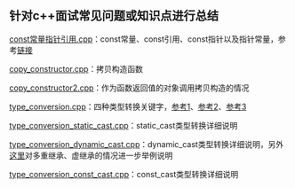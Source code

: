 ## 针对c++面试常见问题或知识点进行总结
[const常量指针引用.cpp](https://github.com/Vae1997/Review-Coding/blob/master/Review/C%2B%2B/const%E5%B8%B8%E9%87%8F%E6%8C%87%E9%92%88%E5%BC%95%E7%94%A8.cpp)：const常量、const引用、const指针以及指针常量，参考[链接](https://blog.csdn.net/mysunshinetbg/article/details/48346195)

[copy_constructor.cpp](https://github.com/Vae1997/Review-Coding/blob/master/Review/C%2B%2B/copy_constructor.cpp)：拷贝构造函数

[copy_constructor2.cpp](https://github.com/Vae1997/Review-Coding/blob/master/Review/C%2B%2B/copy_constructor2.cpp)：作为函数返回值的对象调用拷贝构造的情况

[type_conversion.cpp](https://github.com/Vae1997/Review-Coding/blob/master/Review/C%2B%2B/type_conversion.cpp)：四种类型转换关键字，[参考1](http://c.biancheng.net/cpp/biancheng/view/3297.html)、[参考2](https://interview.huihut.com/#/?id=static_cast)、[参考3](https://docs.microsoft.com/en-us/cpp/cpp/casting-operators?view=vs-2019)

[type_conversion_static_cast.cpp](https://github.com/Vae1997/Review-Coding/blob/master/Review/C%2B%2B/type_conversion_static_cast.cpp)：static_cast类型转换详细说明

[type_conversion_dynamic_cast.cpp](https://github.com/Vae1997/Review-Coding/blob/master/Review/C%2B%2B/type_conversion_dynamic_cast.cpp)：dynamic_cast类型转换详细说明，另外[这里](https://docs.microsoft.com/en-us/cpp/cpp/dynamic-cast-operator?view=vs-2019)对多重继承、虚继承的情况进一步举例说明

[type_conversion_const_cast.cpp](https://github.com/Vae1997/Review-Coding/blob/master/Review/C%2B%2B/type_conversion_const_cast.cpp)：const_cast类型转换详细说明
